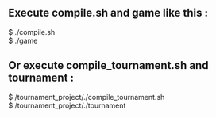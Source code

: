 ## Execute compile.sh and game like this :
$ ./compile.sh  
$ ./game  
## Or execute compile_tournament.sh and tournament :  
$ /tournament_project/./compile_tournament.sh  
$ /tournament_project/./tournament
